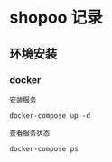 # shopoo 记录
## 环境安装 
### docker
`安装服务`
```shell
docker-compose up -d 
```

`查看服务状态`
```shell
docker-compose ps
```
